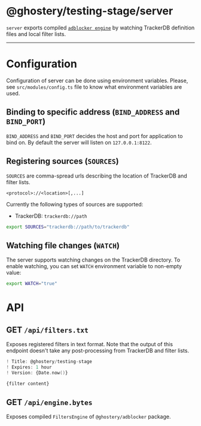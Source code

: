 # @ghostery/testing-stage/server

`server` exports compiled [`adblocker engine`](https://github.com/ghostery/adblocker) by watching TrackerDB definition files and local filter lists.

----

# Configuration

Configuration of server can be done using environment variables.
Please, see `src/modules/config.ts` file to know what environment variables are used.

## Binding to specific address (`BIND_ADDRESS` and `BIND_PORT`)

`BIND_ADDRESS` and `BIND_PORT` decides the host and port for application to bind on.
By default the server will listen on `127.0.0.1:8122`.

## Registering sources (`SOURCES`)

`SOURCES` are comma-spread urls describing the location of TrackerDB and filter lists.

```
<protocol>://<location>[,...]
```

Currently the following types of sources are supported:

- TrackerDB: `trackerdb://path`

```sh
export SOURCES="trackerdb://path/to/trackerdb"
```

## Watching file changes (`WATCH`)

The server supports watching changes on the TrackerDB directory.
To enable watching, you can set `WATCH` environment variable to non-empty value:

```sh
export WATCH="true"
```

# API

## GET `/api/filters.txt`

Exposes registered filters in text format.
Note that the output of this endpoint doesn't take any post-processing from TrackerDB and filter lists.

```adb
! Title: @ghostery/testing-stage
! Expires: 1 hour
! Version: {Date.now()}

{filter content}
```

## GET `/api/engine.bytes`

Exposes compiled `FiltersEngine` of `@ghostery/adblocker` package.
